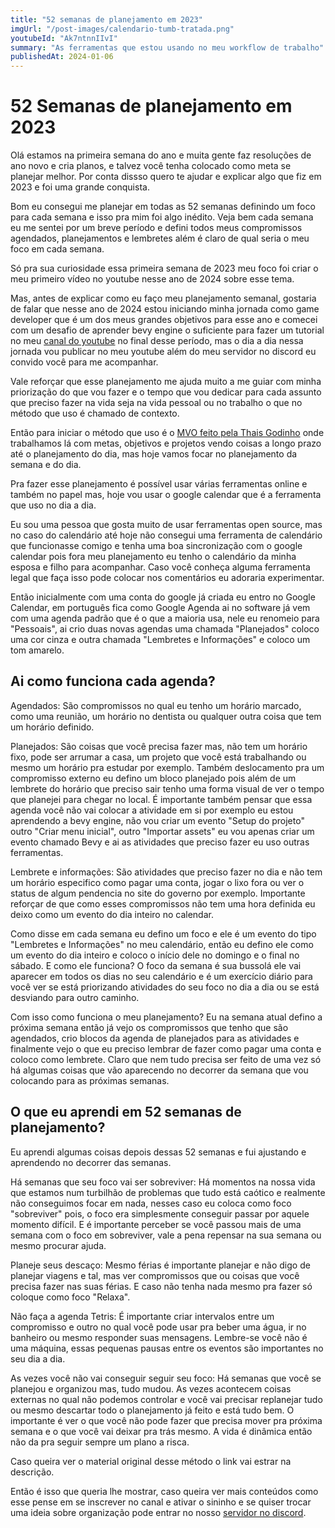 ```yaml
---
title: "52 semanas de planejamento em 2023"
imgUrl: "/post-images/calendario-tumb-tratada.png"
youtubeId: "Ak7ntnnIIvI"
summary: "As ferramentas que estou usando no meu workflow de trabalho"
publishedAt: 2024-01-06
---
```



# 52 Semanas de planejamento em 2023

Olá estamos na primeira semana do ano e muita gente faz resoluções de ano novo e cria planos, e talvez você tenha colocado como meta se planejar melhor.
Por conta dissso quero te ajudar e explicar algo que fiz em 2023 e foi uma grande conquista.

Bom eu consegui me planejar em todas as 52 semanas definindo um foco para cada semana e isso pra mim foi algo inédito. Veja bem cada semana eu me sentei por um breve período e defini todos meus compromissos agendados, planejamentos e lembretes além é claro de qual seria o meu foco em cada semana.

Só pra sua curiosidade essa primeira semana de 2023 meu foco foi criar o meu primeiro vídeo no youtube nesse ano de 2024 sobre esse tema.

Mas, antes de explicar como eu faço meu planejamento semanal, gostaria de falar que nesse ano de 2024 estou iniciando minha jornada como game developer que é um dos meus grandes objetivos para esse ano e comecei com um desafio de aprender bevy engine o suficiente para fazer um tutorial no meu [canal do youtube](https://www.youtube.com/@devjonatas) no final desse período, mas o dia a dia nessa jornada vou publicar no meu youtube além do meu servidor no discord eu convido você para me acompanhar.

Vale reforçar que esse planejamento me ajuda muito a me guiar com minha priorização do que vou fazer e o tempo que vou dedicar para cada assunto que preciso fazer na vida seja na vida pessoal ou no trabalho o que no método que uso é chamado de contexto.

Então para iniciar o método que uso é o [MVO feito pela Thais Godinho](https://www.youtube.com/@VidaOrganizadaTV) onde trabalhamos lá com metas, objetivos e projetos vendo coisas a longo prazo até o planejamento do dia, mas hoje vamos focar no planejamento da semana e do dia.

Pra fazer esse planejamento é possível usar várias ferramentas online e também no papel mas, hoje vou  usar o google calendar que é a ferramenta que uso no dia a dia.

Eu sou uma pessoa que gosta muito de usar ferramentas open source, mas no caso do calendário até hoje não consegui uma ferramenta de calendário que funcionasse comigo e tenha uma boa sincronização com o google calendar pois fora meu planejamento eu tenho o calendário da minha esposa e filho para acompanhar. Caso você conheça alguma ferramenta legal que faça isso pode colocar nos comentários eu adoraria experimentar.

Então inicialmente com uma conta do google já criada eu entro no Google Calendar, em português fica como Google Agenda ai no software já vem com uma agenda padrão que é o que a maioria usa, nele eu renomeio para "Pessoais", ai crio duas novas agendas uma chamada "Planejados" coloco uma cor cinza e outra chamada "Lembretes e Informações" e coloco um tom amarelo.

## Ai como funciona cada agenda?

Agendados: São compromissos no qual eu tenho um horário marcado, como uma reunião, um horário no dentista ou qualquer outra coisa que tem um horário definido.

Planejados: São coisas que você precisa fazer mas, não tem um horário fixo, pode ser arrumar a casa, um projeto que você está trabalhando ou mesmo um horário pra estudar por exemplo. Também deslocamento pra um compromisso externo eu defino um bloco planejado pois além de um lembrete do horário que preciso sair tenho uma forma visual de ver o tempo que planejei para chegar no local. É importante também pensar que essa agenda você não vai colocar a atividade em si por exemplo eu estou aprendendo a bevy engine, não vou criar um evento "Setup do projeto" outro "Criar menu inicial", outro "Importar assets" eu vou apenas criar um evento chamado Bevy e ai as atividades que preciso fazer eu uso outras ferramentas.

Lembrete e informações: São atividades que preciso fazer no dia e não tem um horário especifico como pagar uma conta, jogar o lixo fora ou ver o status de algum pendencia no site do governo por exemplo. Importante reforçar de que como esses compromissos não tem uma hora definida eu deixo como um evento do dia inteiro no calendar. 

Como disse em cada semana eu defino um foco e ele é um evento do tipo "Lembretes e Informações" no meu calendário, então eu defino ele como um evento do dia inteiro e coloco o início dele no domingo e o final no sábado. E como ele funciona? O foco da semana é sua bussolá ele vai aparecer em todos os dias no seu calendário e é um exercício diário para você ver se está priorizando atividades do seu foco no dia a dia ou se está desviando para outro caminho.

Com isso como funciona o meu planejamento? Eu na semana atual defino a próxima semana então já vejo os compromissos que tenho que são agendados, crio blocos da agenda de planejados para as atividades e finalmente vejo o que eu preciso lembrar de fazer como pagar uma conta e coloco como lembrete.
Claro que nem tudo precisa ser feito de uma vez só há algumas coisas que vão aparecendo no decorrer da semana que vou colocando para as próximas semanas.

## O que eu aprendi em 52 semanas de planejamento?

Eu aprendi algumas coisas depois dessas 52 semanas e fui ajustando e aprendendo no decorrer das semanas.

Há semanas que seu foco vai ser sobreviver: Há momentos na nossa vida que estamos num turbilhão de problemas que tudo está caótico e realmente não conseguimos focar em nada, nesses caso eu coloca como foco "sobreviver" pois, o foco era simplesmente conseguir passar por aquele momento difícil. E é importante perceber se você passou mais de uma semana com o foco em sobreviver, vale a pena repensar na sua semana ou mesmo procurar ajuda.

Planeje seus descaço: Mesmo férias é importante planejar e não digo de planejar viagens e tal, mas ver compromissos que ou coisas que você precisa fazer nas suas férias. E caso não tenha nada mesmo pra fazer só coloque como foco "Relaxa".

Não faça a agenda Tetris: É importante criar intervalos entre um compromisso e outro no qual você pode usar pra beber uma água, ir no banheiro ou mesmo responder suas mensagens. Lembre-se você não é uma máquina, essas pequenas pausas entre os eventos são importantes no seu dia a dia.

As vezes você não vai conseguir seguir seu foco: Há semanas que você se planejou e organizou mas, tudo mudou. As vezes acontecem coisas externas no qual não podemos controlar e você vai precisar replanejar tudo ou mesmo descartar todo o planejamento já feito e está tudo bem. O importante é ver o que você não pode fazer que precisa mover pra próxima semana e o que você vai deixar pra trás mesmo. A vida é dinâmica então não da pra seguir sempre um plano a risca.

Caso queira ver o material original desse método o link vai estrar na descrição.

Então é isso que queria lhe mostrar, caso queira ver mais conteúdos como esse pense em se inscrever no canal e ativar o sininho e se quiser trocar uma ideia sobre organização pode entrar no nosso [servidor no discord](https://discord.gg/3Q7dtwrR).
